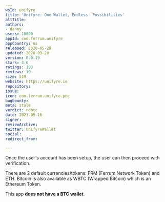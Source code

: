 ```yaml
---
wsId: unifyre
title: 'Unifyre: One Wallet, Endless  Possibilities'
altTitle: 
authors:
- danny
users: 10000
appId: com.ferrum.unifyre
appCountry: us
released: 2020-05-29
updated: 2020-09-20
version: 0.0.19
stars: 4.6
ratings: 103
reviews: 10
size: 51M
website: https://unifyre.io
repository: 
issue: 
icon: com.ferrum.unifyre.png
bugbounty: 
meta: stale
verdict: nobtc
date: 2021-09-16
signer: 
reviewArchive: 
twitter: UnifyreWallet
social: 
redirect_from: 

---
```


Once the user's account has been setup, the user can then proceed with verification.

There are 2 default currencies/tokens: FRM (Ferrum Network Token) and ETH. Bitcoin is also available as WBTC (Wrapped Bitcoin) which is an Ethereum Token. 

This app **does not have a BTC wallet**.
